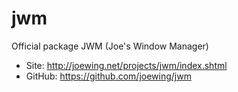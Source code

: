 # jwm
Official package JWM (Joe's Window Manager)
- Site: http://joewing.net/projects/jwm/index.shtml
- GitHub: https://github.com/joewing/jwm
